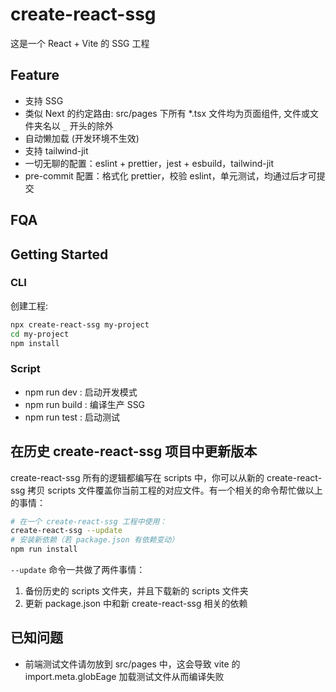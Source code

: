 # create-react-ssg

这是一个 React + Vite 的 SSG 工程

## Feature

- 支持 SSG
- 类似 Next 的约定路由: src/pages 下所有 \*.tsx 文件均为页面组件, 文件或文件夹名以 `_` 开头的除外
- 自动懒加载 (开发环境不生效)
- 支持 tailwind-jit
- 一切无聊的配置：eslint + prettier，jest + esbuild，tailwind-jit
- pre-commit 配置：格式化 prettier，校验 eslint，单元测试，均通过后才可提交

## FQA

## Getting Started

### CLI

创建工程:

```bash
npx create-react-ssg my-project
cd my-project
npm install
```

### Script

- npm run dev : 启动开发模式
- npm run build : 编译生产 SSG
- npm run test : 启动测试


## 在历史 create-react-ssg 项目中更新版本

create-react-ssg 所有的逻辑都编写在 scripts 中，你可以从新的 create-react-ssg 拷贝 scripts 文件覆盖你当前工程的对应文件。有一个相关的命令帮忙做以上的事情：

```bash
# 在一个 create-react-ssg 工程中使用：
create-react-ssg --update
# 安装新依赖（若 package.json 有依赖变动）
npm run install
```

`--update` 命令一共做了两件事情：

1. 备份历史的 scripts 文件夹，并且下载新的 scripts 文件夹
2. 更新 package.json 中和新 create-react-ssg 相关的依赖

## 已知问题

- 前端测试文件请勿放到 src/pages 中，这会导致 vite 的 import.meta.globEage 加载测试文件从而编译失败
